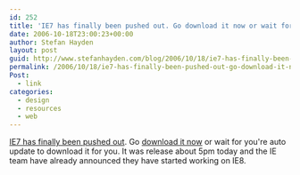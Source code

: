 ```yaml
---
id: 252
title: 'IE7 has finally been pushed out. Go download it now or wait for you&#8217;re auto update to download it for you.'
date: 2006-10-18T23:00:23+00:00
author: Stefan Hayden
layout: post
guid: http://www.stefanhayden.com/blog/2006/10/18/ie7-has-finally-been-pushed-out-go-download-it-now-or-wait-for-youre-auto-update-to-download-it-for-you/
permalink: /2006/10/18/ie7-has-finally-been-pushed-out-go-download-it-now-or-wait-for-youre-auto-update-to-download-it-for-you/
Post:
  - link
categories:
  - design
  - resources
  - web
---
```

<p><a href="http://blogs.msdn.com/ie/archive/2006/10/18/internet-explorer-7-for-windows-xp-available-now.aspx">IE7 has finally been pushed out</a>. Go <a href="http://www.microsoft.com/ie">download it now</a> or wait for you're auto update to download it for you. It was release about 5pm today and the IE team have already announced they have started working on IE8.</p>
